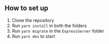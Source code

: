 ## How to set up

1. Clone the repository
2. Run `yarn install` in both the folders
3. Run `yarn migrate` in the `ExpressServer` folder
4. Run `yarn dev` to start
